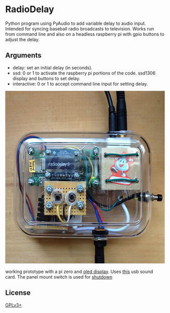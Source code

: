 # RadioDelay

Python program using PyAudio to add variable delay to audio input. Intended for syncing baseball radio broadcasts to television. Works run from command line and also on a headless raspberry pi with gpio buttons to adjust the delay.

## Arguments
- delay: set an initial delay (in seconds).
- ssd: 0 or 1 to activate the raspberry pi portions of the code. ssd1306 display and buttons to set delay.
- interactive: 0 or 1 to accept command line input for setting delay. 

<img src="assets/images/build.jpg" width="600" height="545" />
<p>working prototype with a pi zero and <a href="https://www.adafruit.com/product/661">oled display</a>. Uses <a href="https://www.adafruit.com/product/1475">this</a> usb sound card. The panel mount switch is used for <a href="https://github.com/adafruit/Adafruit-GPIO-Halt">shutdown</a></p>

## License

[GPLv3+](https://www.gnu.org/licenses/gpl-3.0.html)